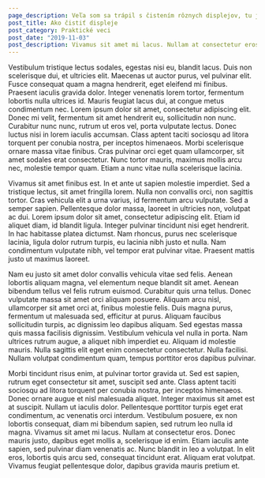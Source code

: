 ```yaml
---
page_description: Veľa som sa trápil s čistením rôznych displejov, tu je čo som sa zatiaľ stihol naučiť
post_title: Ako čistiť displeje
post_category: Praktické veci
post_date: "2019-11-03"
post_description: Vivamus sit amet mi lacus. Nullam at consectetur eros. Donec mauris justo, dapibus eget mollis a, scelerisque id enim. Etiam iaculis ante sapien, sed pulvinar diam venenatis ac.
---
```


Vestibulum tristique lectus sodales, egestas nisi eu, blandit lacus. Duis non scelerisque dui, et ultricies elit. Maecenas ut auctor purus, vel pulvinar elit. Fusce consequat quam a magna hendrerit, eget eleifend mi finibus. Praesent iaculis gravida dolor. Integer venenatis lorem tortor, fermentum lobortis nulla ultrices id. Mauris feugiat lacus dui, at congue metus condimentum nec. Lorem ipsum dolor sit amet, consectetur adipiscing elit. Donec mi velit, fermentum sit amet hendrerit eu, sollicitudin non nunc. Curabitur nunc nunc, rutrum ut eros vel, porta vulputate lectus. Donec luctus nisi in lorem iaculis accumsan. Class aptent taciti sociosqu ad litora torquent per conubia nostra, per inceptos himenaeos. Morbi scelerisque ornare massa vitae finibus. Cras pulvinar orci eget quam ullamcorper, sit amet sodales erat consectetur. Nunc tortor mauris, maximus mollis arcu nec, molestie tempor quam. Etiam a nunc vitae nulla scelerisque lacinia.

Vivamus sit amet finibus est. In et ante ut sapien molestie imperdiet. Sed a tristique lectus, sit amet fringilla lorem. Nulla non convallis orci, non sagittis tortor. Cras vehicula elit a urna varius, id fermentum arcu vulputate. Sed a semper sapien. Pellentesque dolor massa, laoreet in ultricies non, volutpat ac dui. Lorem ipsum dolor sit amet, consectetur adipiscing elit. Etiam id aliquet diam, id blandit ligula. Integer pulvinar tincidunt nisi eget hendrerit. In hac habitasse platea dictumst. Nam rhoncus, purus nec scelerisque lacinia, ligula dolor rutrum turpis, eu lacinia nibh justo et nulla. Nam condimentum vulputate nibh, vel tempor erat pulvinar vitae. Praesent mattis justo ut maximus laoreet.

Nam eu justo sit amet dolor convallis vehicula vitae sed felis. Aenean lobortis aliquam magna, vel elementum neque blandit sit amet. Aenean bibendum tellus vel felis rutrum euismod. Curabitur quis urna tellus. Donec vulputate massa sit amet orci aliquam posuere. Aliquam arcu nisl, ullamcorper sit amet orci at, finibus molestie felis. Duis magna purus, fermentum ut malesuada sed, efficitur at purus. Aliquam faucibus sollicitudin turpis, ac dignissim leo dapibus aliquam. Sed egestas massa quis massa facilisis dignissim. Vestibulum vehicula vel nulla in porta. Nam ultrices rutrum augue, a aliquet nibh imperdiet eu. Aliquam id molestie mauris. Nulla sagittis elit eget enim consectetur consectetur. Nulla facilisi. Nullam volutpat condimentum quam, tempus porttitor eros dapibus pulvinar.

Morbi tincidunt risus enim, at pulvinar tortor gravida ut. Sed est sapien, rutrum eget consectetur sit amet, suscipit sed ante. Class aptent taciti sociosqu ad litora torquent per conubia nostra, per inceptos himenaeos. Donec ornare augue et nisl malesuada aliquet. Integer maximus sit amet est at suscipit. Nullam ut iaculis dolor. Pellentesque porttitor turpis eget erat condimentum, ac venenatis orci interdum. Vestibulum posuere, ex non lobortis consequat, diam mi bibendum sapien, sed rutrum leo nulla id magna. Vivamus sit amet mi lacus. Nullam at consectetur eros. Donec mauris justo, dapibus eget mollis a, scelerisque id enim. Etiam iaculis ante sapien, sed pulvinar diam venenatis ac. Nunc blandit in leo a volutpat. In elit eros, lobortis quis arcu sed, consequat tincidunt erat. Aliquam erat volutpat. Vivamus feugiat pellentesque dolor, dapibus gravida mauris pretium et.
